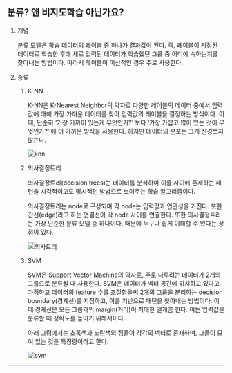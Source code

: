 ## 분류? 얜 비지도학습 아닌가요?

1. 개념

   분류 모델은 학습 데이터의 레이블 중 하나가 결과값이 된다. 즉, 레이블이 지정된 데이터로 학습한 후에 새로 입력된 데이터가 학습했던 그룹 중 어디에 속하는지를 찾아내는 방법이다. 따라서 레이블이 이산적인 경우 주로 사용한다.

2. 종류

   1. K-NN

      K-NN은 K-Nearest Neighbor의 약자로 다양한 레이블의 데이터 중에서 입력값에 대해 가장 가까운 데이터를 찾아 입력값의 레이블을 결정하는 방식이다. 이때, 단순히 ‘가장 가까이 있는게 무엇인가?’ 보다 ‘가장 가깝고 많이 있는 것이 무엇인가?’ 에 더 가까운 방식을 사용한다. 하지만 데이터의 분포는 크게 신경쓰지 않는다.

      ![knn](https://github.com/user-attachments/assets/42ceb22f-60a5-45da-8a2b-f0055d82f078)

   2. 의사결정트리

      의사결정트리(decision trees)는 데이터를 분석하여 이들 사이에 존재하는 패턴을 시각적이고도 명시적인 방법으로 보여주는 학습 알고리즘이다.

      의사결정트리는 node로 구성되며 각 node는 입력값과 연관성을 가진다. 또한 간선(edge)라고 하는 연결선이 각 node 사이를 연결한다. 또한 의사결정트리는 가장 단순한 분류 모델 중 하나이다. 때문에 누구나 쉽게 이해할 수 있다는 장점이 있다.

      ![의사트리](https://github.com/user-attachments/assets/784ebbc6-5f65-4a82-a1ae-35387fdd4e82)

   3. SVM

      SVM은 Support Vector Machine의 약자로, 주로 다루려는 데이터가 2개의 그룹으로 분류될 때 사용한다. SVM은 데이터가 벡터 공간에 위치하고 있다고 가정하고 데이터의 feature 수를 조절함을써 2개의 그룹을 분리하는 decision boundary(경계선)를 지정하고, 이를 기반으로 패턴을 찾아내는 방법이다. 이때 경계선은 모든 그룹과의 margin(거리)이 최대한 멀게끔 한다. 이는 입력값을 분류할 때 정확도를 높이기 위해서이다.

      아래 그림에서는 초록색과 노란색의 점들이 각각의 벡터로 존재하며, 그들이 모여 있는 것을 특징량이라고 한다.

      ![svm](https://github.com/user-attachments/assets/5cb9c9dd-2fe1-4119-b942-be6425afe8b5)

---

